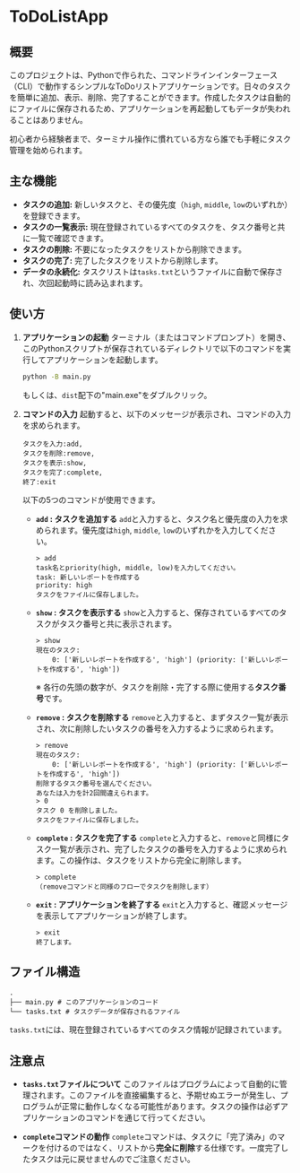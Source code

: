 # ToDoListApp

## 概要

このプロジェクトは、Pythonで作られた、コマンドラインインターフェース（CLI）で動作するシンプルなToDoリストアプリケーションです。日々のタスクを簡単に追加、表示、削除、完了することができます。作成したタスクは自動的にファイルに保存されるため、アプリケーションを再起動してもデータが失われることはありません。

初心者から経験者まで、ターミナル操作に慣れている方なら誰でも手軽にタスク管理を始められます。

## 主な機能

*   **タスクの追加:** 新しいタスクと、その優先度（`high`, `middle`, `low`のいずれか）を登録できます。
*   **タスクの一覧表示:** 現在登録されているすべてのタスクを、タスク番号と共に一覧で確認できます。
*   **タスクの削除:** 不要になったタスクをリストから削除できます。
*   **タスクの完了:** 完了したタスクをリストから削除します。
*   **データの永続化:** タスクリストは`tasks.txt`というファイルに自動で保存され、次回起動時に読み込まれます。

## 使い方

1.  **アプリケーションの起動**
    ターミナル（またはコマンドプロンプト）を開き、このPythonスクリプトが保存されているディレクトリで以下のコマンドを実行してアプリケーションを起動します。

    ```bash
    python -B main.py
    ```
    
    もしくは、`dist`配下の"main.exe"をダブルクリック。

2.  **コマンドの入力**
    起動すると、以下のメッセージが表示され、コマンドの入力を求められます。

    ```
    タスクを入力:add,
    タスクを削除:remove,
    タスクを表示:show,
    タスクを完了:complete,
    終了:exit
    ```
    以下の5つのコマンドが使用できます。

    *   **`add` : タスクを追加する**
        `add`と入力すると、タスク名と優先度の入力を求められます。優先度は`high`, `middle`, `low`のいずれかを入力してください。

        ```
        > add
        task名とpriority(high, middle, low)を入力してください。
        task: 新しいレポートを作成する
        priority: high
        タスクをファイルに保存しました。
        ```

    *   **`show` : タスクを表示する**
        `show`と入力すると、保存されているすべてのタスクがタスク番号と共に表示されます。

        ```
        > show
        現在のタスク:
            0: ['新しいレポートを作成する', 'high'] (priority: ['新しいレポートを作成する', 'high'])
        ```
        ※ 各行の先頭の数字が、タスクを削除・完了する際に使用する**タスク番号**です。

    *   **`remove` : タスクを削除する**
        `remove`と入力すると、まずタスク一覧が表示され、次に削除したいタスクの番号を入力するように求められます。

        ```
        > remove
        現在のタスク:
            0: ['新しいレポートを作成する', 'high'] (priority: ['新しいレポートを作成する', 'high'])
        削除するタスク番号を選んでください。
        あなたは入力を計2回間違えられます。
        > 0
        タスク 0 を削除しました。
        タスクをファイルに保存しました。
        ```

    *   **`complete` : タスクを完了する**
        `complete`と入力すると、`remove`と同様にタスク一覧が表示され、完了したタスクの番号を入力するように求められます。この操作は、タスクをリストから完全に削除します。

        ```
        > complete
        （removeコマンドと同様のフローでタスクを削除します）
        ```

    *   **`exit` : アプリケーションを終了する**
        `exit`と入力すると、確認メッセージを表示してアプリケーションが終了します。

        ```
        > exit
        終了します。
        ```

## ファイル構造
```
.
├── main.py # このアプリケーションのコード
└── tasks.txt # タスクデータが保存されるファイル
```

`tasks.txt`には、現在登録されているすべてのタスク情報が記録されています。

## 注意点

*   **`tasks.txt`ファイルについて**
    このファイルはプログラムによって自動的に管理されます。このファイルを直接編集すると、予期せぬエラーが発生し、プログラムが正常に動作しなくなる可能性があります。タスクの操作は必ずアプリケーションのコマンドを通じて行ってください。

*   **`complete`コマンドの動作**
    `complete`コマンドは、タスクに「完了済み」のマークを付けるのではなく、リストから**完全に削除**する仕様です。一度完了したタスクは元に戻せませんのでご注意ください。
